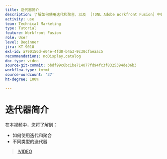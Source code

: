 ```yaml
---
title: 迭代器简介
description: 了解如何使用迭代和聚合，以及  [!DNL Adobe Workfront Fusion] 中的不同类型的迭代器。
activity: use
team: Technical Marketing
type: Tutorial
feature: Workfront Fusion
role: User
level: Beginner
jira: KT-9018
exl-id: a790156d-e04e-4fd0-b4a3-9c30cfaeaac5
recommendations: noDisplay,catalog
doc-type: video
source-git-commit: bbdf99c6bc1be714077fd94fc3f8325394de36b3
workflow-type: tm+mt
source-wordcount: '37'
ht-degree: 100%

---
```


# 迭代器简介

在本视频中，您将了解到：

* 如何使用迭代和聚合
* 不同类型的迭代器

>[!VIDEO](https://video.tv.adobe.com/v/3417277/?quality=12&learn=on&enablevpops=1&captions=chi_hans)
